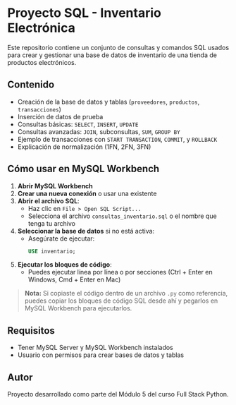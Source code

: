 # Proyecto SQL - Inventario Electrónica

Este repositorio contiene un conjunto de consultas y comandos SQL usados para crear y gestionar una base de datos de inventario de una tienda de productos electrónicos.

## Contenido

- Creación de la base de datos y tablas (`proveedores`, `productos`, `transacciones`)
- Inserción de datos de prueba
- Consultas básicas: `SELECT`, `INSERT`, `UPDATE`
- Consultas avanzadas: `JOIN`, subconsultas, `SUM`, `GROUP BY`
- Ejemplo de transacciones con `START TRANSACTION`, `COMMIT`, y `ROLLBACK`
- Explicación de normalización (1FN, 2FN, 3FN)

## Cómo usar en MySQL Workbench

1. **Abrir MySQL Workbench**
2. **Crear una nueva conexión** o usar una existente
3. **Abrir el archivo SQL**:
   - Haz clic en `File > Open SQL Script...`
   - Selecciona el archivo `consultas_inventario.sql` o el nombre que tenga tu archivo
4. **Seleccionar la base de datos** si no está activa:
   - Asegúrate de ejecutar:  
     ```sql
     USE inventario;
     ```
5. **Ejecutar los bloques de código**:
   - Puedes ejecutar línea por línea o por secciones (Ctrl + Enter en Windows, Cmd + Enter en Mac)

> **Nota:** Si copiaste el código dentro de un archivo `.py` como referencia, puedes copiar los bloques de código SQL desde ahí y pegarlos en MySQL Workbench para ejecutarlos.

## Requisitos

- Tener MySQL Server y MySQL Workbench instalados
- Usuario con permisos para crear bases de datos y tablas

## Autor

Proyecto desarrollado como parte del Módulo 5 del curso Full Stack Python.
